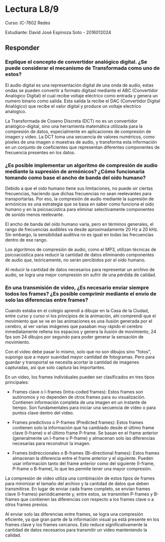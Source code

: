 # Lectura L8/9

Curso: IC-7602 Redes

Estudiante: David José Espinoza Soto - 2016012024

## Responder

### Explique el concepto de convertidor analógico digital.  ¿Se puede considerar el mecanismo de Transformada como uno de estos?

El audio digital es una representación digital de una onda de audio, estas ondas se pueden convertir a formato digitasl mediante el ABC (Convertidor Analógico Digital) el cual recibe voltaje eléctrico como entrada y genera un numero binario como salida. Esta salida la recibe el DAC (Convertidor Digital Analógico) que recibe el valor digital y produce un voltaje electrico analogico.

La Transformada de Coseno Discreta (DCT) no es un convertidor analógico-digital, sino una herramienta matemática utilizada para la compresión de datos, especialmente en aplicaciones de compresión de imagen y video. La DCT toma una secuencia de valores numéricos, como píxeles de una imagen o muestras de audio, y transforma esta información en un conjunto de coeficientes que representan diferentes componentes de frecuencia presentes en los datos.

### ¿Es posible implementar un algoritmo de compresión de audio mediante la supresión de armónicos? ¿Cómo funcionaria tomando como base el ancho de banda del oído humano?

Debido a que el oido humano tiene sus limitaciones, no puede oir ciertas frecuencias, haciendo que dichas frecuencias no sean reelevantes para transportarlas. Por eso, la compresión de audio mediante la supresión de armónicos es una estrategia que se basa en saber como funciona el oído humano y en la psicoacústica para eliminar selectivamente componentes de sonido menos reelevante.

El ancho de banda del oído humano varía, pero en términos generales, el rango de frecuencias audibles va desde aproximadamente 20 Hz a 20 kHz. Sin embargo, la sensibilidad auditiva no es igual en todas las frecuencias dentro de ese rango.

Los algoritmos de compresión de audio, como el MP3, utilizan técnicas de psicoacústica para reducir la cantidad de datos eliminando componentes de audio que, teóricamente, no serán percibidos por el oído humano.

Al reducir la cantidad de datos necesarios para representar un archivo de audio, se logra una mejor compresión sin sufrir de una pérdida de calidad.

### En una transmisión de video, ¿Es necesario enviar siempre todos los frames? ¿Es posible comprimir mediante el envío de solo las diferencias entre frames?

Cuando estaba en el colegio aprendí a dibujar en la Casa de la Ciudad, entre curso y curso vi los principios de la animación, ahí comprendí que el movimiento que se ve en las animaciones es una ilusión generada por el cerebro, al ver varias imágenes que pasaban muy rápido el cerebro inmediatamente rellena los espacios y genera la ilusión de movimiento, 24 fps son 24 dibujos por segundo para poder generar la sensación de movimiento. 

Con el video debe pasar lo mismo, solo que no son dibujos sino "fotos", supongo que a mayor suavidad mayor cantidad de fotogramas. Pero para guardar y transportal se necesita acortar la cantidad de imagenes capturadas, asi que solo captura las importantes.

En un video, los frames individuales pueden ser clasificados en tres tipos principales:

- Frames clave o I-frames (Intra-coded frames): Estos frames son autónomos y no dependen de otros frames para su visualización. Contienen información completa de una imagen en un instante de tiempo. Son fundamentales para iniciar una secuencia de video o para puntos clave dentro del video.

- Frames predictivos o P-frames (Predicted frames): Estos frames contienen solo la información que ha cambiado desde el último frame clave (I-frame) o el último frame P-frame. Se basan en el frame anterior (generalmente un I-frame o P-frame) y almacenan solo las diferencias necesarias para reconstruir la imagen.

- Frames bidireccionales o B-frames (Bi-directional frames): Estos frames almacenan la diferencia entre el frame anterior y el siguiente. Pueden usar información tanto del frame anterior como del siguiente (I-frame, P-frame o B-frame), lo que les permite tener una mayor compresión.

La compresión de video utiliza una combinación de estos tipos de frames para minimizar el tamaño del archivo y la cantidad de datos que deben transmitirse. En lugar de enviar cada frame completo, se envían frames clave (I-frames) periódicamente y, entre estos, se transmiten P-frames y B-frames que contienen las diferencias con respecto a los frames clave o a otros frames previos.

Al enviar solo las diferencias entre frames, se logra una compresión eficiente, ya que gran parte de la información visual ya está presente en los frames clave y los frames cercanos. Esto reduce significativamente la cantidad de datos necesarios para transmitir un video manteniendo la calidad.